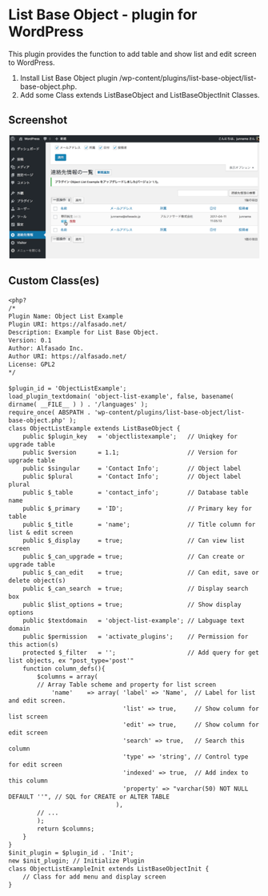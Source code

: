 # List Base Object \- plugin for WordPress

This plugin provides the function to add table and show list and edit screen to WordPress\.

1. Install List Base Object plugin /wp\-content/plugins/list\-base\-object/list\-base\-object\.php\.
2. Add some Class extends ListBaseObject and ListBaseObjectInit Classes\.

##  Screenshot

<div style="text-align:center"><img alt="list screen's screenshot" src="Screenshot.png" width="500" height="246" /></div>

##  Custom Class\(es\)

    <php?
    /*
    Plugin Name: Object List Example
    Plugin URI: https://alfasado.net/
    Description: Example for List Base Object.
    Version: 0.1
    Author: Alfasado Inc.
    Author URI: https://alfasado.net/
    License: GPL2
    */

    $plugin_id = 'ObjectListExample';
    load_plugin_textdomain( 'object-list-example', false, basename( dirname( __FILE__ ) ) . '/languages' );
    require_once( ABSPATH . 'wp-content/plugins/list-base-object/list-base-object.php' );
    class ObjectListExample extends ListBaseObject {
        public $plugin_key   = 'objectlistexample';   // Uniqkey for upgrade table
        public $version      = 1.1;                   // Version for upgrade table
        public $singular     = 'Contact Info';        // Object label
        public $plural       = 'Contact Info';        // Object label plural
        public $_table       = 'contact_info';        // Database table name
        public $_primary     = 'ID';                  // Primary key for table
        public $_title       = 'name';                // Title column for list & edit screen
        public $_display     = true;                  // Can view list screen
        public $_can_upgrade = true;                  // Can create or upgrade table
        public $_can_edit    = true;                  // Can edit, save or delete object(s)
        public $_can_search  = true;                  // Display search box
        public $list_options = true;                  // Show display options
        public $textdomain   = 'object-list-example'; // Labguage text domain
        public $permission   = 'activate_plugins';    // Permission for this action(s)
        protected $_filter   = '';                    // Add query for get list objects, ex "post_type='post'"
        function column_defs(){
            $columns = array(
            // Array Table scheme and property for list screen
                'name'    => array( 'label' => 'Name',  // Label for list and edit screen.
                                    'list' => true,     // Show column for list screen
                                    'edit' => true,     // Show column for edit screen
                                    'search' => true,   // Search this column
                                    'type' => 'string', // Control type for edit screen
                                    'indexed' => true,  // Add index to this column
                                    'property' => "varchar(50) NOT NULL DEFAULT ''", // SQL for CREATE or ALTER TABLE
                                  ),
            // ...
            );
            return $columns;
        }
    }
    $init_plugin = $plugin_id . 'Init';
    new $init_plugin; // Initialize Plugin
    class ObjectListExampleInit extends ListBaseObjectInit {
        // Class for add menu and display screen
    }
    
